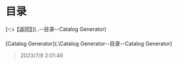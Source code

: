 # 目录  


[👈【返回】](..\--目录--Catalog Generator)  


[Catalog Generator](.\Catalog Generator\--目录--Catalog Generator)  







> 2023/7/8 2:01:46
